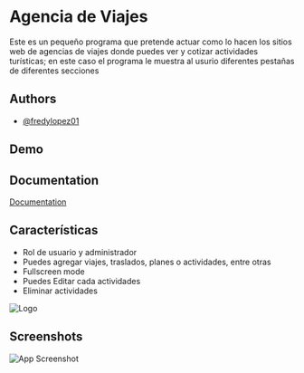
#   Agencia de Viajes

Este es un pequeño programa que pretende actuar como lo hacen los sitios web de agencias de viajes donde puedes ver y cotizar actividades turísticas; en este caso el programa le muestra al usurio diferentes pestañas de diferentes secciones 


## Authors

- [@fredylopez01](https://github.com/fredylopez01)


## Demo


## Documentation

[Documentation](https://linktodocumentation)


## Características

- Rol de usuario y administrador
- Puedes agregar viajes, traslados, planes o actividades, entre otras
- Fullscreen mode
- Puedes Editar cada actividades
- Eliminar actividades


![Logo](https://dev-to-uploads.s3.amazonaws.com/uploads/articles/th5xamgrr6se0x5ro4g6)


## Screenshots

![App Screenshot](https://via.placeholder.com/468x300?text=App+Screenshot+Here)

